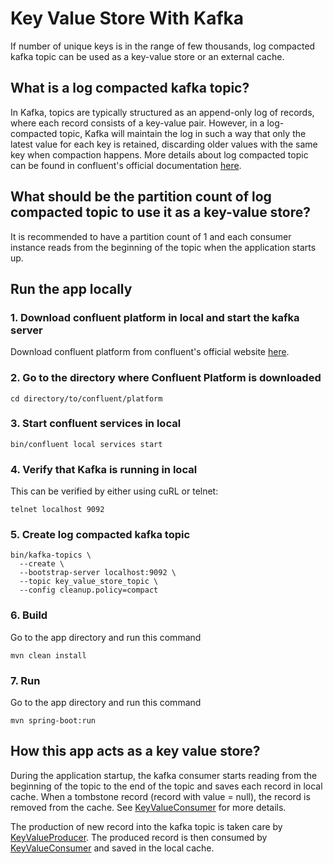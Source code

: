 # Key Value Store With Kafka

If number of unique keys is in the range of few thousands, log compacted kafka topic can be used as a key-value store or an external cache.

## What is a log compacted kafka topic?

In Kafka, topics are typically structured as an append-only log of records, where each record consists of a key-value pair. However, in a log-compacted topic, Kafka will maintain the log in such a way that only the latest value for each key is retained, discarding older values with the same key when compaction happens. More details about log compacted topic can be found in confluent's official documentation [here](https://docs.confluent.io/kafka/design/log_compaction.html).

## What should be the partition count of log compacted topic to use it as a key-value store?

It is recommended to have a partition count of 1 and each consumer instance reads from the beginning of the topic when the application starts up.

## Run the app locally

### 1. Download confluent platform in local and start the kafka server

Download confluent platform from confluent's official website [here](https://www.confluent.io/get-started/?product=self-managed).

### 2. Go to the directory where Confluent Platform is downloaded

```shell
cd directory/to/confluent/platform
```

### 3. Start confluent services in local

```shell
bin/confluent local services start
```

### 4. Verify that Kafka is running in local

This can be verified by either using cuRL or telnet:

```shell
telnet localhost 9092
```

### 5. Create log compacted kafka topic

```shell
bin/kafka-topics \
  --create \
  --bootstrap-server localhost:9092 \
  --topic key_value_store_topic \
  --config cleanup.policy=compact
```

### 6. Build

Go to the app directory and run this command

```shell
mvn clean install
```

### 7. Run

Go to the app directory and run this command

```shell
mvn spring-boot:run
```

## How this app acts as a key value store?

During the application startup, the kafka consumer starts reading from the beginning of the topic to the end of the topic and saves each record in local cache.
When a tombstone record (record with value = null), the record is removed from the cache. See [KeyValueConsumer](src/main/kotlin/com/kingchampion36/key/value/store/kafka/KeyValueConsumer.kt)
for more details.

The production of new record into the kafka topic is taken care by [KeyValueProducer](src/main/kotlin/com/kingchampion36/key/value/store/kafka/KeyValueProducer.kt).
The produced record is then consumed by [KeyValueConsumer](src/main/kotlin/com/kingchampion36/key/value/store/kafka/KeyValueConsumer.kt) and saved in the local cache.
